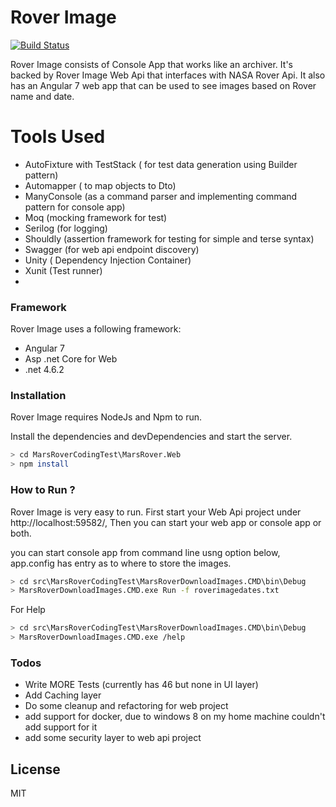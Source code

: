 # Rover Image 

[![Build Status](https://travis-ci.org/joemccann/dillinger.svg?branch=master)](https://travis-ci.org/joemccann/dillinger)

Rover Image consists of Console App that works like an archiver. It's backed by Rover Image Web Api that interfaces with NASA Rover Api. It also has an Angular 7 web app that can be used to see images based on Rover name and date.

# Tools Used

  - AutoFixture with TestStack ( for test data generation using Builder pattern)
  - Automapper ( to map objects to Dto)
  - ManyConsole (as a command parser and implementing command pattern for console app)
  - Moq (mocking framework for test)
  - Serilog (for logging)
  - Shouldly (assertion framework for testing for simple and terse syntax)
  - Swagger (for web api endpoint discovery)
  - Unity ( Dependency Injection Container)
  - Xunit (Test runner)
  - 



### Framework

Rover Image uses a following framework:

* Angular 7
* Asp .net Core for Web
* .net 4.6.2



### Installation

Rover Image requires NodeJs and Npm to run.

Install the dependencies and devDependencies and start the server.

```sh
> cd MarsRoverCodingTest\MarsRover.Web
> npm install 
```


### How to Run ?
Rover Image is very easy to run.
First start your Web Api project under http://localhost:59582/, Then you can start your web app or console app or both. 

you can start console app from command line usng option below, app.config has entry as to where to store the images.
```sh
> cd src\MarsRoverCodingTest\MarsRoverDownloadImages.CMD\bin\Debug
> MarsRoverDownloadImages.CMD.exe Run -f roverimagedates.txt
```
For Help
```sh
> cd src\MarsRoverCodingTest\MarsRoverDownloadImages.CMD\bin\Debug
> MarsRoverDownloadImages.CMD.exe /help
```

### Todos

 - Write MORE Tests (currently has 46 but none in UI layer)
 - Add Caching layer
 - Do some cleanup and refactoring for web project
 - add support for docker, due to windows 8 on my home machine couldn't add support for it
 - add some security layer to web api project
 

License
----

MIT



